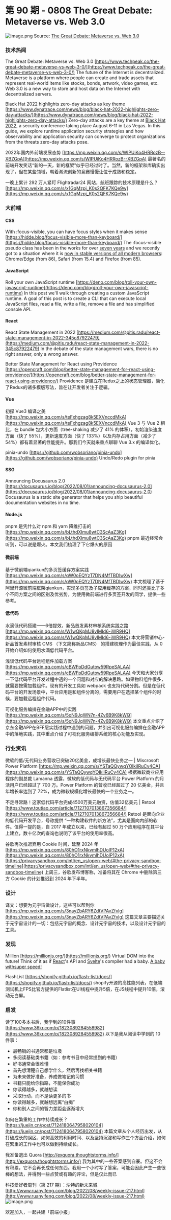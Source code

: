 # 第 90 期 - 0808 The Great Debate: Metaverse vs. Web 3.0
![image.png](https://cdn.nlark.com/yuque/0/2022/png/85771/1659883417741-21bcfa4f-7c8a-4471-9fc7-18d2dc8d47ce.png#clientId=u9919fc43-0713-4&crop=0&crop=0&crop=1&crop=1&from=paste&height=432&id=u3f06b0fd&margin=%5Bobject%20Object%5D&name=image.png&originHeight=864&originWidth=1536&originalType=binary&ratio=1&rotation=0&showTitle=false&size=900041&status=done&style=none&taskId=ud105ce6a-d03e-4a7a-9d51-2875aec430f&title=&width=768)
Source: [The Great Debate: Metaverse vs. Web 3.0](https://www.techpeak.co/the-great-debate-metaverse-vs-web-3-0/)
### 技术热闻
The Great Debate: Metaverse vs. Web 3.0
[https://www.techpeak.co/the-great-debate-metaverse-vs-web-3-0/](https://www.techpeak.co/the-great-debate-metaverse-vs-web-3-0/)
The future of the Internet is decentralized. Metaverse is a platform where people can create and trade assets that represent real-world items like stocks, bonds, artwork, video games, etc. Web 3.0 is a new way to store and host data on the Internet with decentralized servers.

Black Hat 2022 highlights zero-day attacks as key theme
[https://www.dynatrace.com/news/blog/black-hat-2022-highlights-zero-day-attacks/](https://www.dynatrace.com/news/blog/black-hat-2022-highlights-zero-day-attacks/)
Zero-day attacks are a key theme at [Black Hat 2022](https://www.blackhat.com/us-22/), a security conference taking place August 6-11 in Las Vegas. In this guide, we explore runtime application security strategies and how observability and application security can converge to protect organizations from the threats zero-day attacks pose.

2022年国内外前端发展态势
[https://mp.weixin.qq.com/s/WIPUiKo4HRRozB--XBZGpA](https://mp.weixin.qq.com/s/WIPUiKo4HRRozB--XBZGpA)
最著名的前端开发笑话“新的一天，新的框架”似乎已经过时了。当然，新的框架和库确实出现了，但在某些领域，朝着潮流创新的竞赛慢慢让位于成熟和稳定。

一晚上累计 292 万人紧盯 Flightradar24 网站，航班跟踪的技术原理是什么？
[https://mp.weixin.qq.com/s/x1GqMzpj_K0s2QFK7KQe9w](https://mp.weixin.qq.com/s/x1GqMzpj_K0s2QFK7KQe9w)

### 大前端
#### CSS
With :focus-visible, you can have focus styles when it makes sense
[https://hidde.blog/focus-visible-more-than-keyboard/](https://hidde.blog/focus-visible-more-than-keyboard/)
The :focus-visible pseudo class has been in the works for over [seven years](https://github.com/WICG/focus-visible/commit/bb8c3a5ea593a0a77aee958450e9b79d0ca62f8b) and we recently got to a situation where it is [now in stable versions of all modern browsers](https://caniuse.com/?search=focus-visible): Chrome/Edge (from 86), Safari (from 15.4) and Firefox (from 85).

#### JavaScript
Roll your own JavaScript runtime
[https://deno.com/blog/roll-your-own-javascript-runtime](https://deno.com/blog/roll-your-own-javascript-runtime)
In this post we'll walk through creating a custom JavaScript runtime. A goal of this post is to create a CLI that can execute local JavaScript files, read a file, write a file, remove a file and has simplified console API.

#### React
React State Management in 2022
[https://medium.com/@pitis.radu/react-state-management-in-2022-345c87922479](https://medium.com/@pitis.radu/react-state-management-in-2022-345c87922479)
In the debate of the state management wars, there is no right answer, only a wrong answer.

Better State Management for React using Providence
[https://opencraft.com/blog/better-state-management-for-react-using-providence/](https://opencraft.com/blog/better-state-management-for-react-using-providence/)
Providence 是建立在Redux之上的状态管理器，简化了Redux的诸多模版写法，旨在让开发者关注于逻辑。

#### Vue
初探 Vue3 编译之美
[https://mp.weixin.qq.com/s/teFxhgzag8k5EXVnccdMkA](https://mp.weixin.qq.com/s/teFxhgzag8k5EXVnccdMkA)
Vue 3 与 Vue 2 相比，在 bundle 包大小方面（tree-shaking 减少了 41% 的体积），初始渲染速度方面（快了 55%），更新速度方面（快了 133%）以及内存占用方面（减少了 54%）都有着显著的性能提升。那我们今天就来重点聊聊 Vue 3.x 的编译优化。

pinia-undo
[https://github.com/wobsoriano/pinia-undo](https://github.com/wobsoriano/pinia-undo)
Undo/Redo plugin for pinia

#### SSG
Announcing Docusaurus 2.0
[https://docusaurus.io/blog/2022/08/01/announcing-docusaurus-2.0](https://docusaurus.io/blog/2022/08/01/announcing-docusaurus-2.0)
Docusaurus is a static site generator that helps you ship beautiful documentation websites in no time.

#### Node.js
pnpm 是凭什么对 npm 和 yarn 降维打击的
[https://mp.weixin.qq.com/s/bLthdXlmu8wtC3ScAaZ3Kg](https://mp.weixin.qq.com/s/bLthdXlmu8wtC3ScAaZ3Kg)
pnpm 最近经常会听到，可以说是爆火。本文我们梳理了下它爆火的原因

#### 微前端
基于微前端qiankun的多页签缓存方案实践
[https://mp.weixin.qq.com/s/qW0oEQYzT7DN4MfTBDlwXw](https://mp.weixin.qq.com/s/qW0oEQYzT7DN4MfTBDlwXw)
本文梳理了基于阿里开源微前端框架qiankun，实现多页签及子应用缓存的方案，同时还类比了多个不同方案之间的区别及优劣势，为使用微前端进行多页签开发的同学，提供一些参考。

#### 低代码
水滴低代码搭建——6倍提效，新品首发素材审核系统实践之路
[https://mp.weixin.qq.com/s/W1wQKpMJ8vlMId6-iWR9HQ](https://mp.weixin.qq.com/s/W1wQKpMJ8vlMId6-iWR9HQ)
本文将营销中心-新品首发素材审核 CMS （下文简称新品CMS） 的搭建梳理作为最佳实践，从 0 开始介绍如何使用水滴低代码平台。

浅谈低代码平台远程组件加载方案
[https://mp.weixin.qq.com/s/cBWFpDdGutow59RpeSALAA](https://mp.weixin.qq.com/s/cBWFpDdGutow59RpeSALAA)
今天和大家分享一下低代码平台开发过程中遇的一个问题和对应的解决思路。如果物料组件很多，就需要按需加载组件。现有的开发工具如 webpack 也支持代码分割。但是在低代码平台的开发场景中，平台应用是和组件分离的，需要用户在选择某个组件的时候，要加载远程组件代码。

可视化服务编排在金融APP中的实践
[https://mp.weixin.qq.com/s/5oN9JqWN7n-4Zv6B9K8kWQ](https://mp.weixin.qq.com/s/5oN9JqWN7n-4Zv6B9K8kWQ)
本文重点介绍了京东金融APP在BFF层实践过程中遇到的问题，并引出可视化服务编排在金融APP中的落地实践，其中重点介绍了可视化服务编排系统的核心功能及实现。

### 行业资讯
微软的低/无代码业务营收已突破20亿美金，成增长最快业务之一 | Miscrosoft Power Platform
[https://mp.weixin.qq.com/s/YSTaQQywqYOIkiIRuCv4CA](https://mp.weixin.qq.com/s/YSTaQQywqYOIkiIRuCv4CA)
根据微软商业应用程序的副总裁 Lamanna 透露，微软的低代码与无代码平台 Power Platform 的月活用户已经超过了 700 万。Power Platform 的营收已经超过了 20 亿美金，并且年增长率达到了 72%，成为微软规模化增长最快的一个业务之一。

不走寻常路！这家低代码平台完成4500万美元融资，估值32亿美元 | Retool
[https://www.toutiao.com/article/7127107013867356684/](https://www.toutiao.com/article/7127107013867356684/)
Retool 是面向企业的低代码开发平台，号称提供 “一种构建软件的新方法”，尤其是面向内部的软件。值得一提的是，自 2017 年成立以来，已经有超过 50 万个应用程序在其平台上建立，数十亿次的查询也说明了该平台的使用率很高。

谷歌再次推迟弃用 Cookie 时间，延至 2024 年
[https://mp.weixin.qq.com/s/80hO1rxNkvmlhDUolP12xA](https://mp.weixin.qq.com/s/80hO1rxNkvmlhDUolP12xA)
[https://privacysandbox.com/intl/en_us/open-web/#the-privacy-sandbox-timeline](https://privacysandbox.com/intl/en_us/open-web/#the-privacy-sandbox-timeline)
上周三，谷歌发布博客称，准备将其在 Chrome 中删除第三方 Cookie 的计划推迟到 2024 年下半年。

### 设计
译文：想要为元宇宙做设计，这些可以帮到你
[https://mp.weixin.qq.com/s/3nayZbARY6ZdtVPAvZfvlg](https://mp.weixin.qq.com/s/3nayZbARY6ZdtVPAvZfvlg)
这篇文章主要描述关于元宇宙设计的一切：包括元宇宙的概念、设计元宇宙的技术，以及设计元宇宙的工具。

### 发现
Million
[https://millionjs.org/](https://millionjs.org/)
Virtual DOM into the future! Think of it as if [React](https://preactjs.com/)'s API and [Svelte](https://svelte.dev/)'s compiler had a baby. [A baby withsuper speed!](https://millionjs.org/benchmarks)

FlashList
[https://shopify.github.io/flash-list/docs/](https://shopify.github.io/flash-list/docs/)
shopify开源的高性能列表，在低端测试机上FPS比官方提供的Flatlist在UI线程中提升5倍，在JS线程中提升10倍，滚动无白屏。

### 启发
读了100多本书后，我学到的10件事
[https://www.36kr.com/p/1823089284558982](https://www.36kr.com/p/1823089284558982)
以下是我从阅读中学到的 10 件事：

- 最畅销的书通常都是垃圾
- 多阅读基础类书籍（如：参考书目中经常提到的书籍）
- 好书通常会很难懂
- 首先想清楚自己想学什么，然后再找相关书籍
- 为未来做好准备，养成做笔记的习惯
- 书籍只能给你指路，不能保你成功
- 你读得越多，就越想读
- 采取行动，而不是读更多的书
- 你读得越多，就越想远离“白痴”
- 你和别人之间的智力差距会逐渐增大

如何在繁重的工作中持续成长？
[https://juejin.cn/post/7124180647958020104](https://juejin.cn/post/7124180647958020104)
本篇文章从个人经历出发，从打破成长的误区、如何高效的利用时间、以及坚持沉淀和写作三个方面介绍，如何在繁重的工作中也可以做到持续成长。

我准备退出 Quora
[http://exquora.thoughtstorms.info/](http://exquora.thoughtstorms.info/)
我为其中的一些答案感到自豪。但这不会有积累，它不会再长成任何东西。我用一个小时写了答案，可能会因此产生一些很棒的想法，并得到一些点赞或有趣的评论，但是仅此而已

科技爱好者周刊（第 217 期）：沙特的新未来城
[http://www.ruanyifeng.com/blog/2022/08/weekly-issue-217.html](http://www.ruanyifeng.com/blog/2022/08/weekly-issue-217.html)
![image.png](https://cdn.nlark.com/yuque/0/2020/png/85771/1605930034828-7fc81343-651f-4a15-8465-eebe5a23cf61.png#crop=0&crop=0&crop=1&crop=1&height=31&id=C5Hpa&margin=%5Bobject%20Object%5D&name=image.png&originHeight=90&originWidth=2186&originalType=binary&ratio=1&rotation=0&showTitle=false&size=14325&status=done&style=none&title=&width=746)


欢迎加入，一起共建「前端小报」

